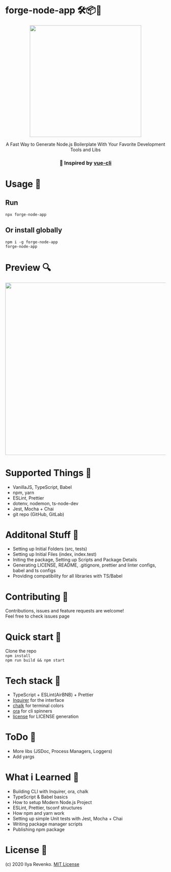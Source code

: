 # forge-node-app 🛠📦🎊
<p align="center"><img src="https://i.imgur.com/NcP5ATW.png" width=350></p> 
<p align="center">A Fast Way to Generate Node.js Boilerplate With Your Favorite Development Tools and Libs </p>
<h3 align="center">💖 Inspired by <a href="https://github.com/vuejs/vue-cli">vue-cli</a></h3>

# Usage 🛴
<h2>Run</h2>

```npx forge-node-app```

<h2>Or install globally</h2>

```npm i -g forge-node-app``` <br>
```forge-node-app```

# Preview 🔍
<img src="https://i.imgur.com/y8hdTau.gif" width="540">

# Supported Things 📄 
- VanillaJS, TypeScript, Babel
- npm, yarn
- ESLint, Prettier
- dotenv, nodemon, ts-node-dev
- Jest, Mocha + Chai
- git repo (GitHub, GitLab)

# Additonal Stuff 📜
- Setting up Initial Folders (src, tests)
- Setting up Initial Files (index, index.test)
- Initing the package, Setting up Scripts and Package Details
- Generating LICENSE, README, .gitignore, prettier and linter configs, babel and ts configs
- Providing compatibility for all libraries with TS/Babel 

# Contributing 🤝
Contributions, issues and feature requests are welcome! <br>
Feel free to check issues page

# Quick start 🚀
Clone the repo <br>
```npm install``` <br>
```npm run build && npm start```

# Tech stack 📜
- TypeScript + ESLint(AirBNB) + Prettier
- <a href="https://npmjs.com/inquirer">Inquirer</a> for the interface
- <a href="https://npmjs.com/chalk">chalk</a> for terminal colors
- <a href="https://npmjs.com/ora">ora</a> for cli spinners
- <a href="https://npmjs.com/license">license</a> for LICENSE generation

# ToDo 🧾
- More libs (JSDoc, Process Managers, Loggers)
- Add yargs

# What i Learned 🧠
- Building CLI with Inquirer, ora, chalk
- TypeScript & Babel basics
- How to setup Modern Node.js Project
- ESLint, Prettier, tsconf structures
- How npm and yarn work
- Setting up simple Unit tests with Jest, Mocha + Chai
- Writing package manager scripts
- Publishing npm package

# License 📑 
(c) 2020 Ilya Revenko. [MIT License](https://tldrlegal.com/license/mit-license)